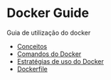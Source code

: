 # Docker Guide

Guia de utilização do docker

- [Conceitos](docker-concepts.md)
- [Comandos do Docker](docker-commands.md)
- [Estratégias de uso do Docker](docker-strategies.md)
- [Dockerfile](dockerfile-guide.md)